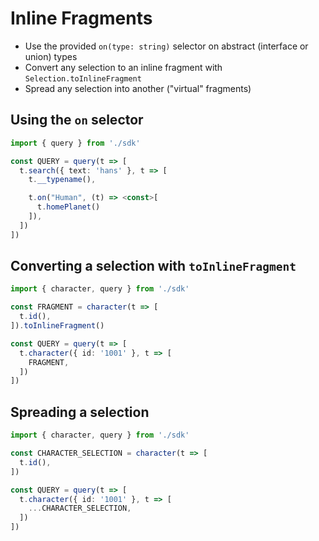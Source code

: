 # Inline Fragments

- Use the provided `on(type: string)` selector on abstract (interface or union) types
- Convert any selection to an inline fragment with `Selection.toInlineFragment`
- Spread any selection into another ("virtual" fragments)

## Using the `on` selector

```typescript
import { query } from './sdk'

const QUERY = query(t => [
  t.search({ text: 'hans' }, t => [
    t.__typename(),

    t.on("Human", (t) => <const>[
      t.homePlanet()
    ]),
  ])
])
```

## Converting a selection with `toInlineFragment`

```typescript
import { character, query } from './sdk'

const FRAGMENT = character(t => [
  t.id(),
]).toInlineFragment()

const QUERY = query(t => [
  t.character({ id: '1001' }, t => [
    FRAGMENT,
  ])
])
```

## Spreading a selection


```typescript
import { character, query } from './sdk'

const CHARACTER_SELECTION = character(t => [
  t.id(),
])

const QUERY = query(t => [
  t.character({ id: '1001' }, t => [
    ...CHARACTER_SELECTION,
  ])
])
```